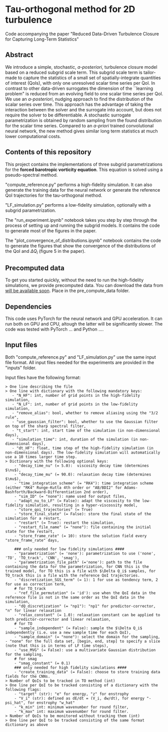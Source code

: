 # Tau-orthogonal method for 2D turbulence

Code accompanying the paper "Reduced Data-Driven Turbulence Closure for Capturing Long-Term Statistics"

## Abstract
We introduce a simple, stochastic, _a-posteriori_, turbulence closure model based on a reduced subgrid scale term. This subgrid scale term is tailor-made to capture the statistics of a small set of spatially-integrate quantities of interest (QoIs), with only one unresolved scalar time series per QoI. In contrast to other data-driven surrogates the dimension of the ``learning problem" is reduced from an evolving field to one scalar time series per QoI. We use an _a-posteriori_, nudging approach to find the distribution of the scalar series over time. This approach has the advantage of taking the interaction between the solver and the surrogate into account, but does not require the solver to be differentiable. A stochastic surrogate parametrization is obtained by random sampling from the found distribution for the scalar time series. Compared to an _a-priori_ trained convolutional neural network, the new method gives similar long term statistics at much lower computational costs.

## Contents of this repository
This project contains the implementations of three subgrid parametrizations for the **forced barotropic vorticity equation**. This equation is solved using a pseudo-spectral method.

"compute_reference.py" performs a high-fidelity simulation. It can also generate the training data for the neural network or generate the reference QoI trajectories for the tau-orthogonal method.

"LF_simulation.py" performs a low-fidelity simulation, optionally with a subgrid parametrization.

The "run_experiment.ipynb" notebook takes you step by step through the process of setting up and running the subgrid models. It contains the code to generate most of the figures in the paper.

The "plot_convergence_of_distributions.ipynb" notebook contains the code to generate the figures that show the convergence of the distributions of the QoI and $\Delta Q_i$ (figure 5 in the paper).

## Precomputed data
To get you started quickly, without the need to run the high-fidelity simulations, we provide precomputed data. You can download the data from [will be available soon](). Place in the pre_compute_data folder.

## Dependencies
This code uses PyTorch for the neural network and GPU acceleration. It can run both on GPU and CPU, altough the latter will be significantly slower. The code was tested with PyTorch ... and Python ....

## Input files
Both "compute_reference.py" and "LF_simulation.py" use the same input file format. All input files needed for the experiments are provided in the "inputs" folder.

Input files have the following format:
```
> One line describing the file
> One line with dictionary with the following mandatory keys:
   - "N_HF": int, number of grid points in the high-fidelity simulation,
   - "N_LF": int, number of grid points in the low-fidelity simulation,
   - "remove_alias": bool, whether to remove aliasing using the "3/2 rule",
   - "use_gaussian_filter": bool, whether to use the Gaussian filter on top of the sharp spectral filter,
   - "t_start": int, start time of the simulation (in non-dimensional days),
   - "simulation_time": int, duration of the simulation (in non-dimensional days),
   - "dt_HF": float, time step of the high-fidelity simulation (in non-dimensional days). The low-fidelity simulation will automatically use a 10 times larger time step.
> Dictionary with the following optional keys:     
    - "decay_time_nu" (= 5.0):  viscosity decay time (determines $\nu$),
    - "decay_time_mu" (= 90.0): relaxation decay time (determines $\mu$),
    - "time_integration_scheme" (= "RK4"): time integration scheme (either "RK4" Runge-Kutta 4th order or "AB/BDI2" for Adams-Bashforth/Backward-Differentiation 2nd order),
    - "sim_ID" (= "none"): name used for output files,
    - "adapt_nu_to_LF" (= False): adapt the viscosity to the low-fidelity simulation, resulting in a hyper-viscossity model, 
    - "store_qoi_trajectories" (= True)
    - "store_final_state" (= False): store the final state of the simulation for a restart,
    - "restart" (= True): restart the simulation,
    - "restart_file_name" (= "none"): file containing the initial state for the restart,
    - "store_frame_rate" (= 10): store the solution field every "store_frame_rate" days,
    
    ### only needed for low fidelity simulations ####
    - "parametrization" (= 'none'): parametrization to use ('none', 'TO', 'TO_track', 'CNN', 'smag'),
    - "parametrization_file_path" (='none'): path to the file containing the data for the parametrization, for CNN this is the trained model, for TO this is a file with $\Delta Q_i$ samples, for TO_track this is a file with the reference QoI trajectories.
    - "discretization_SGS_term" (= 1): 1 for use as tendency term, 2 for use as correction term,
    # for TO_track
    - "ref_file_permutation" (= 'id'): use when the QoI data in the reference file is not in the same order as the QoI data in the simulation,
    - "dQ_discretization" (= "np1"): "np1" for predictor-corrector, "n" for linear relaxation
    - "relax_constant" (= 1.0): relaxation constant can be applied to both predictor-corrector and linear relaxation,
    # for TO
    - "sample_independent" (= False): sample the $\Delta Q_i$ independently (i.e. use a new sample time for each QoI),
    - "sample_domain" (= "none"): select the domain for the sampling, - "none" for the full data set, [begin, end, step] to specify a slice (note that this is in terms of LF time steps),
    - "use_MVG" (= False): use a multivariate Gaussian distribution for the sampling,
    # for smag
    - "smag_constant" (= 0.1)
    ### only needed for high fidelity simulations ####
    - "create_training_data" (= False): choose to store training data fields for the CNNs.
> Number of QoIs to be tracked in TO method (int)
> One line per QoI to be tracked consisting of a dictionary with the following flags:
    - "target" (str): "e" for energy, "z" for enstrophy
    - "V_i" (str): defined as dE/dt = (V_i, dw/dt), for energy "-psi_hat", for enstrophy "w_hat"
    - "k_min" int: minimum wavenumber for round filter,
    - "k_max" int: maximum wavenumber for round filter.
> Number of QoIs to be monitored without tracking them (int)
> One line per QoI to be tracked consisting of the same format dictionary as above
```
